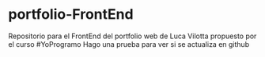 # portfolio-FrontEnd
Repositorio para el FrontEnd del portfolio web de Luca Vilotta propuesto por el curso #YoProgramo
Hago una prueba para ver si se actualiza en github 